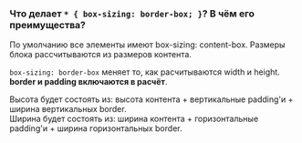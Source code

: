 ### Что делает `* { box-sizing: border-box; }`? В чём его преимущества?

По умолчанию все элементы имеют box-sizing: content-box. Размеры блока рассчитываются из размеров контента.

`box-sizing: border-box` меняет то, как расчитываются width и height. 
**border и padding включаются в расчёт**.   
  
  Высота будет состоять из: высота контента + вертикальные padding'и + ширина вертикальных border.  
  Ширина будет состоять из: ширина контента + горизонтальные padding'и + ширина горизонтальных border. 
